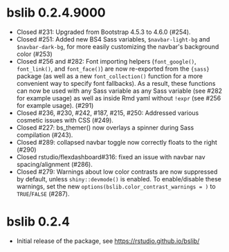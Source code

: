 # bslib 0.2.4.9000

* Closed #231: Upgraded from Bootstrap 4.5.3 to 4.6.0 (#254).
* Closed #251: Added new BS4 Sass variables, `$navbar-light-bg` and `$navbar-dark-bg`, for more easily customizing the navbar's background color (#253)
* Closed #256 and #282: Font importing helpers (`font_google()`, `font_link()`, and `font_face()`) are now re-exported from the `{sass}` package (as well as a new `font_collection()` function for a more convenient way to specify font fallbacks). As a result, these functions can now be used with any Sass variable as any Sass variable (see #282 for example usage) as well as inside Rmd yaml without `!expr` (see #256 for example usage). (#291)
* Closed #236, #230, #242, #187, #215, #250: Addressed various cosmetic issues with CSS (#249). 
* Closed #227: bs_themer() now overlays a spinner during Sass compilation (#243).
* Closed #289: collapsed navbar toggle now correctly floats to the right (#290) 
* Closed rstudio/flexdashboard#316: fixed an issue with navbar nav spacing/alignment (#286).
* Closed #279: Warnings about low color contrasts are now suppressed by default, unless `shiny::devmode()` is enabled. To enable/disable these warnings, set the new `options(bslib.color_contrast_warnings = )` to `TRUE`/`FALSE` (#287).

# bslib 0.2.4

* Initial release of the package, see https://rstudio.github.io/bslib/
